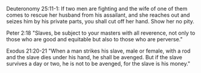 Deuteronomy 25:11-1: If two men are fighting and the wife of one of them comes to rescue her husband from his assailant, and she reaches out and seizes him by his private parts, you shall cut off her hand. Show her no pity.

Peter 2:18 "Slaves, be subject to your masters with all reverence, not only to those who are good and equitable but also to those who are perverse."

Exodus 21:20-21 "When a man strikes his slave, male or female, with a rod and the slave dies under his hand, he shall be avenged. But if the slave survives a day or two, he is not to be avenged, for the slave is his money."
